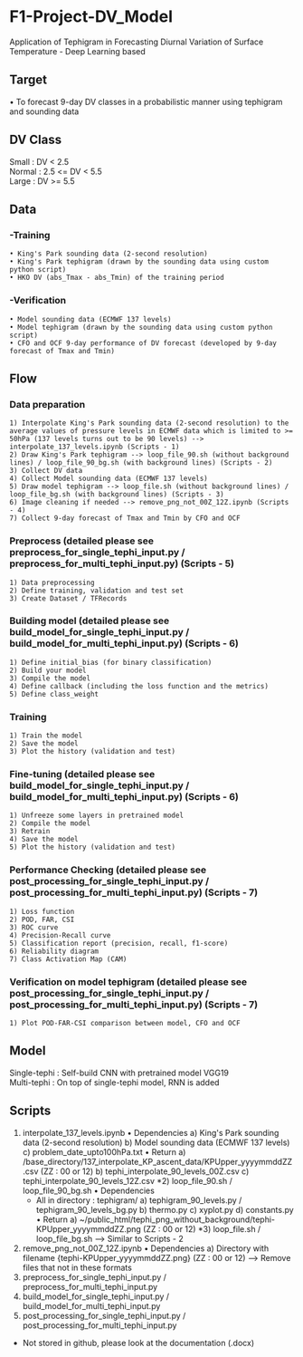 # F1-Project-DV_Model
Application of Tephigram in Forecasting Diurnal Variation of Surface Temperature - Deep Learning based

## Target
  • To forecast 9-day DV classes in a probabilistic manner using tephigram and sounding data

## DV Class
  Small : DV < 2.5 <br>
  Normal : 2.5 <= DV < 5.5 <br>
  Large : DV >= 5.5

## Data
  ### -Training
    • King's Park sounding data (2-second resolution)
    • King's Park tephigram (drawn by the sounding data using custom python script)
    • HKO DV (abs_Tmax - abs_Tmin) of the training period
  ### -Verification
    • Model sounding data (ECMWF 137 levels)
    • Model tephigram (drawn by the sounding data using custom python script)
    • CFO and OCF 9-day performance of DV forecast (developed by 9-day forecast of Tmax and Tmin)
    
## Flow
  ### Data preparation
    1) Interpolate King's Park sounding data (2-second resolution) to the average values of pressure levels in ECMWF data which is limited to >= 50hPa (137 levels turns out to be 90 levels) --> interpolate_137_levels.ipynb (Scripts - 1)
    2) Draw King's Park tephigram --> loop_file_90.sh (without background lines) / loop_file_90_bg.sh (with background lines) (Scripts - 2)
    3) Collect DV data
    4) Collect Model sounding data (ECMWF 137 levels)
    5) Draw model tephigram --> loop_file.sh (without background lines) / loop_file_bg.sh (with background lines) (Scripts - 3)
    6) Image cleaning if needed --> remove_png_not_00Z_12Z.ipynb (Scripts - 4)
    7) Collect 9-day forecast of Tmax and Tmin by CFO and OCF
  ### Preprocess (detailed please see preprocess_for_single_tephi_input.py / preprocess_for_multi_tephi_input.py) (Scripts - 5)
    1) Data preprocessing
    2) Define training, validation and test set
    3) Create Dataset / TFRecords
  ### Building model (detailed please see build_model_for_single_tephi_input.py / build_model_for_multi_tephi_input.py) (Scripts - 6)
    1) Define initial_bias (for binary classification)
    2) Build your model
    3) Compile the model
    4) Define callback (including the loss function and the metrics)
    5) Define class_weight
  ### Training
    1) Train the model
    2) Save the model
    3) Plot the history (validation and test)
  ### Fine-tuning (detailed please see build_model_for_single_tephi_input.py / build_model_for_multi_tephi_input.py) (Scripts - 6)
    1) Unfreeze some layers in pretrained model
    2) Compile the model
    3) Retrain
    4) Save the model
    5) Plot the history (validation and test)
  ### Performance Checking (detailed please see post_processing_for_single_tephi_input.py / post_processing_for_multi_tephi_input.py) (Scripts - 7)
    1) Loss function
    2) POD, FAR, CSI
    3) ROC curve
    4) Precision-Recall curve
    5) Classification report (precision, recall, f1-score)
    6) Reliability diagram
    7) Class Activation Map (CAM)
  ### Verification on model tephigram (detailed please see post_processing_for_single_tephi_input.py / post_processing_for_multi_tephi_input.py) (Scripts - 7)
    1) Plot POD-FAR-CSI comparison between model, CFO and OCF

## Model
  Single-tephi : Self-build CNN with pretrained model VGG19 <br>
  Multi-tephi : On top of single-tephi model, RNN is added

## Scripts
  1) interpolate_137_levels.ipynb
    • Dependencies
      a) King's Park sounding data (2-second resolution)
      b) Model sounding data (ECMWF 137 levels)
      c) problem_date_upto100hPa.txt
    • Return
      a) /base_directory/137_interpolate_KP_ascent_data/KPUpper_yyyymmddZZ.csv (ZZ : 00 or 12)
      b) tephi_interpolate_90_levels_00Z.csv
      c) tephi_interpolate_90_levels_12Z.csv
  *2) loop_file_90.sh / loop_file_90_bg.sh
    • Dependencies
      * All in directory : tephigram/
        a) tephigram_90_levels.py / tephigram_90_levels_bg.py
        b) thermo.py
        c) xyplot.py
        d) constants.py
    • Return
      a) ~/public_html/tephi_png_without_background/tephi-KPUpper_yyyymmddZZ.png (ZZ : 00 or 12)
  *3) loop_file.sh / loop_file_bg.sh --> Similar to Scripts - 2
  4) remove_png_not_00Z_12Z.ipynb
    • Dependencies
      a) Directory with filename {tephi-KPUpper_yyyymmddZZ.png} (ZZ : 00 or 12)
    --> Remove files that not in these formats
  5) preprocess_for_single_tephi_input.py / preprocess_for_multi_tephi_input.py
  6) build_model_for_single_tephi_input.py / build_model_for_multi_tephi_input.py
  7) post_processing_for_single_tephi_input.py / post_processing_for_multi_tephi_input.py
    
* Not stored in github, please look at the documentation (.docx)
